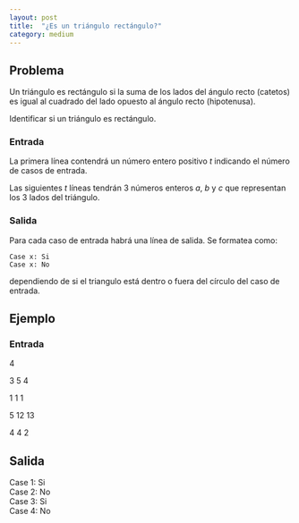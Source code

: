 ```yaml
---
layout: post
title:  "¿Es un triángulo rectángulo?"
category: medium
---
```



## Problema

Un triángulo es rectángulo si la suma de los lados del ángulo recto (catetos) es igual al cuadrado del lado opuesto al ángulo recto (hipotenusa).

Identificar si un triángulo es rectángulo.

### Entrada

La primera línea contendrá un número entero positivo _t_ indicando el número de casos de entrada.

Las siguientes _t_ líneas tendrán 3 números enteros $a$, $b$ y $c$ que representan los 3 lados del triángulo.


### Salida
Para cada caso de entrada habrá una línea de salida. Se formatea como:

    Case x: Si
    Case x: No

dependiendo de si el triangulo está dentro o fuera del círculo del caso de entrada.

## Ejemplo

### Entrada
4

3 5 4

1 1 1

5 12 13

4 4 2

## Salida

Case 1: Si  
Case 2: No  
Case 3: Si  
Case 4: No  
